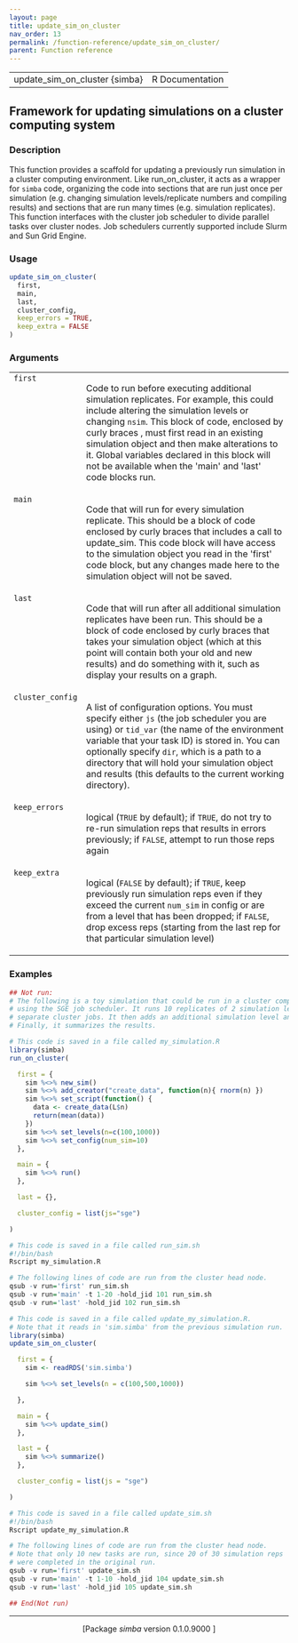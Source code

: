 ```yaml
---
layout: page
title: update_sim_on_cluster 
nav_order: 13 
permalink: /function-reference/update_sim_on_cluster/
parent: Function reference
---
```



<table width="100%" summary="page for update_sim_on_cluster {simba}"><tr><td>update_sim_on_cluster {simba}</td><td style="text-align: right;">R Documentation</td></tr></table>

<h2>Framework for updating simulations on a cluster computing system</h2>

<h3>Description</h3>

<p>This function provides a scaffold for updating a previously run
simulation in a cluster computing environment. Like run_on_cluster,
it acts as a wrapper for <span style='font-family:&quot;SFMono-Regular&quot;,Menlo,Consolas,Monospace; font-size:0.85em'>simba</span> code, organizing the code into sections that
are run just once per simulation (e.g. changing simulation levels/replicate numbers and compiling results)
and sections that are run many times (e.g. simulation replicates).
This function interfaces with the cluster job scheduler to divide parallel tasks over cluster nodes.
Job schedulers currently supported include Slurm and Sun Grid Engine.
</p>


<h3>Usage</h3>

```R
update_sim_on_cluster(
  first,
  main,
  last,
  cluster_config,
  keep_errors = TRUE,
  keep_extra = FALSE
)
```


<h3>Arguments</h3>

<table summary="R argblock">
<tr valign="top"><td><span style='font-family:&quot;SFMono-Regular&quot;,Menlo,Consolas,Monospace; font-size:0.85em'>first</span></td>
<td>
<p>Code to run before executing additional simulation replicates. For example,
this could include altering the simulation levels or changing <span style='font-family:&quot;SFMono-Regular&quot;,Menlo,Consolas,Monospace; font-size:0.85em'>nsim</span>. This block of code,
enclosed by curly braces , must first read in an existing simulation object
and then make alterations to it. Global variables declared in this block will not be available when the 'main'
and 'last' code blocks run.</p>
</td></tr>
<tr valign="top"><td><span style='font-family:&quot;SFMono-Regular&quot;,Menlo,Consolas,Monospace; font-size:0.85em'>main</span></td>
<td>
<p>Code that will run for every simulation replicate. This should be
a block of code enclosed by curly braces  that includes a call to
update_sim. This code block will have access to the simulation object you
read in the 'first' code block, but any changes made here to the
simulation object will not be saved.</p>
</td></tr>
<tr valign="top"><td><span style='font-family:&quot;SFMono-Regular&quot;,Menlo,Consolas,Monospace; font-size:0.85em'>last</span></td>
<td>
<p>Code that will run after all additional simulation replicates have been run.
This should be a block of code enclosed by curly braces  that takes
your simulation object (which at this point will contain both your old and new results)
and do something with it, such as display your results on a graph.</p>
</td></tr>
<tr valign="top"><td><span style='font-family:&quot;SFMono-Regular&quot;,Menlo,Consolas,Monospace; font-size:0.85em'>cluster_config</span></td>
<td>
<p>A list of configuration options. You must specify
either <span style='font-family:&quot;SFMono-Regular&quot;,Menlo,Consolas,Monospace; font-size:0.85em'>js</span> (the job scheduler you are using) or <span style='font-family:&quot;SFMono-Regular&quot;,Menlo,Consolas,Monospace; font-size:0.85em'>tid_var</span> (the name of the
environment variable that your task ID) is stored in. You can optionally
specify <span style='font-family:&quot;SFMono-Regular&quot;,Menlo,Consolas,Monospace; font-size:0.85em'>dir</span>, which is a path to a directory that will hold your
simulation object and results (this defaults to the current working
directory).</p>
</td></tr>
<tr valign="top"><td><span style='font-family:&quot;SFMono-Regular&quot;,Menlo,Consolas,Monospace; font-size:0.85em'>keep_errors</span></td>
<td>
<p>logical (<span style='font-family:&quot;SFMono-Regular&quot;,Menlo,Consolas,Monospace; font-size:0.85em'>TRUE</span> by default); if <span style='font-family:&quot;SFMono-Regular&quot;,Menlo,Consolas,Monospace; font-size:0.85em'>TRUE</span>, do not try to re-run
simulation reps that results in errors previously; if <span style='font-family:&quot;SFMono-Regular&quot;,Menlo,Consolas,Monospace; font-size:0.85em'>FALSE</span>, attempt to
run those reps again</p>
</td></tr>
<tr valign="top"><td><span style='font-family:&quot;SFMono-Regular&quot;,Menlo,Consolas,Monospace; font-size:0.85em'>keep_extra</span></td>
<td>
<p>logical (<span style='font-family:&quot;SFMono-Regular&quot;,Menlo,Consolas,Monospace; font-size:0.85em'>FALSE</span> by default); if <span style='font-family:&quot;SFMono-Regular&quot;,Menlo,Consolas,Monospace; font-size:0.85em'>TRUE</span>, keep previously run
simulation reps even if they exceed the current <span style='font-family:&quot;SFMono-Regular&quot;,Menlo,Consolas,Monospace; font-size:0.85em'>num_sim</span> in config or are from
a level that has been dropped; if <span style='font-family:&quot;SFMono-Regular&quot;,Menlo,Consolas,Monospace; font-size:0.85em'>FALSE</span>, drop excess reps (starting from the last rep
for that particular simulation level)</p>
</td></tr>
</table>


<h3>Examples</h3>

```R
## Not run: 
# The following is a toy simulation that could be run in a cluster computing environment
# using the SGE job scheduler. It runs 10 replicates of 2 simulation levels as 20
# separate cluster jobs. It then adds an additional simulation level and updates the simulation.
# Finally, it summarizes the results.

# This code is saved in a file called my_simulation.R
library(simba)
run_on_cluster(

  first = {
    sim %<>% new_sim()
    sim %<>% add_creator("create_data", function(n){ rnorm(n) })
    sim %<>% set_script(function() {
      data <- create_data(L$n)
      return(mean(data))
    })
    sim %<>% set_levels(n=c(100,1000))
    sim %<>% set_config(num_sim=10)
  },

  main = {
    sim %<>% run()
  },

  last = {},

  cluster_config = list(js="sge")

)

# This code is saved in a file called run_sim.sh
#!/bin/bash
Rscript my_simulation.R

# The following lines of code are run from the cluster head node.
qsub -v run='first' run_sim.sh
qsub -v run='main' -t 1-20 -hold_jid 101 run_sim.sh
qsub -v run='last' -hold_jid 102 run_sim.sh

# This code is saved in a file called update_my_simulation.R.
# Note that it reads in 'sim.simba' from the previous simulation run.
library(simba)
update_sim_on_cluster(

  first = {
    sim <- readRDS('sim.simba')

    sim %<>% set_levels(n = c(100,500,1000))

  },

  main = {
    sim %<>% update_sim()
  },

  last = {
    sim %<>% summarize()
  },

  cluster_config = list(js = "sge")

)

# This code is saved in a file called update_sim.sh
#!/bin/bash
Rscript update_my_simulation.R

# The following lines of code are run from the cluster head node.
# Note that only 10 new tasks are run, since 20 of 30 simulation reps
# were completed in the original run.
qsub -v run='first' update_sim.sh
qsub -v run='main' -t 1-10 -hold_jid 104 update_sim.sh
qsub -v run='last' -hold_jid 105 update_sim.sh

## End(Not run)
```

<hr /><div style="text-align: center;">[Package <em>simba</em> version 0.1.0.9000 ]</div>
